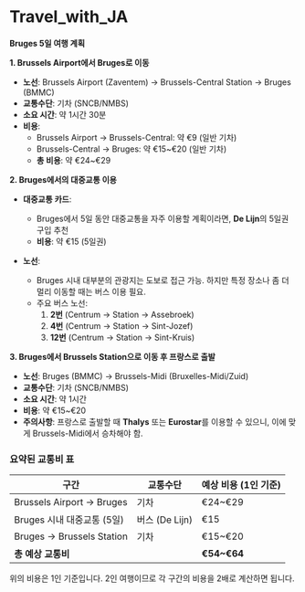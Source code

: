 # Travel_with_JA

**Bruges 5일 여행 계획**

**1. Brussels Airport에서 Bruges로 이동**

- **노선**: Brussels Airport (Zaventem) → Brussels-Central Station → Bruges (BMMC)
- **교통수단**: 기차 (SNCB/NMBS)
- **소요 시간**: 약 1시간 30분
- **비용**: 
  - Brussels Airport → Brussels-Central: 약 €9 (일반 기차)
  - Brussels-Central → Bruges: 약 €15~€20 (일반 기차)
  - **총 비용**: 약 €24~€29

**2. Bruges에서의 대중교통 이용**

- **대중교통 카드**: 
  - Bruges에서 5일 동안 대중교통을 자주 이용할 계획이라면, **De Lijn**의 5일권 구입 추천
  - **비용**: 약 €15 (5일권)

- **노선**: 
  - Bruges 시내 대부분의 관광지는 도보로 접근 가능. 하지만 특정 장소나 좀 더 멀리 이동할 때는 버스 이용 필요.
  - 주요 버스 노선:
    1. **2번** (Centrum → Station → Assebroek)
    2. **4번** (Centrum → Station → Sint-Jozef)
    3. **12번** (Centrum → Station → Sint-Kruis)

**3. Bruges에서 Brussels Station으로 이동 후 프랑스로 출발**

- **노선**: Bruges (BMMC) → Brussels-Midi (Bruxelles-Midi/Zuid)
- **교통수단**: 기차 (SNCB/NMBS)
- **소요 시간**: 약 1시간
- **비용**: 약 €15~€20
- **주의사항**: 프랑스로 출발할 때 **Thalys** 또는 **Eurostar**를 이용할 수 있으니, 이에 맞게 Brussels-Midi에서 승차해야 함.

### **요약된 교통비 표**

| 구간                                | 교통수단      | 예상 비용 (1인 기준)  |
|-------------------------------------|---------------|-----------------------|
| Brussels Airport → Bruges           | 기차          | €24~€29               |
| Bruges 시내 대중교통 (5일)           | 버스 (De Lijn) | €15                   |
| Bruges → Brussels Station           | 기차          | €15~€20               |
| **총 예상 교통비**                    |               | **€54~€64**           |

위의 비용은 1인 기준입니다. 2인 여행이므로 각 구간의 비용을 2배로 계산하면 됩니다. 
